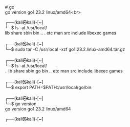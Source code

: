 <p># go<br />go version go1.23.2 linux/amd64&lt;br&gt;</p>
<p>┌──(kali㉿kali)-[~]<br />└─$ ls -at /usr/local/ <br />lib share sbin bin .. . etc man src include libexec games<br /> <br />┌──(kali㉿kali)-[~]<br />└─$ sudo tar -C /usr/local -xzf go1.23.2.linux-amd64.tar.gz<br /> <br />┌──(kali㉿kali)-[~]<br />└─$ ls -at /usr/local/ <br />. lib share sbin go bin .. etc man src include libexec games<br /> <br />┌──(kali㉿kali)-[~]<br />└─$ export PATH=$PATH:/usr/local/go/bin<br /> <br />┌──(kali㉿kali)-[~]<br />└─$ go version<br />go version go1.23.2 linux/amd64</p>
<p>┌──(kali㉿kali)-[~]</p>
<p>&nbsp;</p>
